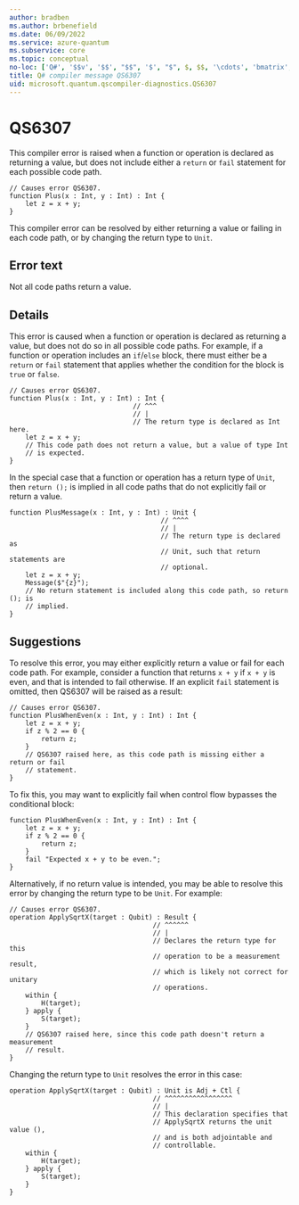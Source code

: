 ```yaml
---
author: bradben
ms.author: brbenefield
ms.date: 06/09/2022
ms.service: azure-quantum
ms.subservice: core
ms.topic: conceptual
no-loc: ['Q#', '$$v', '$$', "$$", '$', "$", $, $$, '\cdots', 'bmatrix', '\ddots', '\equiv', '\sum', '\begin', '\end', '\sqrt', '\otimes', '{', '}', '\text', '\phi', '\kappa', '\psi', '\alpha', '\beta', '\gamma', '\delta', '\omega', '\bra', '\ket', '\boldone', '\\\\', '\\', '=', '\frac', '\text', '\mapsto', '\dagger', '\to', '\begin{cases}', '\end{cases}', '\operatorname', '\braket', '\id', '\expect', '\defeq', '\variance', '\dd', '&', '\begin{align}', '\end{align}', '\Lambda', '\lambda', '\Omega', '\mathrm', '\left', '\right', '\qquad', '\times', '\big', '\langle', '\rangle', '\bigg', '\Big', '|', '\mathbb', '\vec', '\in', '\texttt', '\ne', '<', '>', '\leq', '\geq', '~~', '~', '\begin{bmatrix}', '\end{bmatrix}', '\_']
title: Q# compiler message QS6307
uid: microsoft.quantum.qscompiler-diagnostics.QS6307
---
```


# QS6307

This compiler error is raised when a function or operation is declared as returning a value, but does not include either a `return` or `fail` statement for each possible code path.

```qsharp
// Causes error QS6307.
function Plus(x : Int, y : Int) : Int {
    let z = x + y;
}
```

This compiler error can be resolved by either returning a value or failing in each code path, or by changing the return type to `Unit`.

## Error text

Not all code paths return a value.

## Details

This error is caused when a function or operation is declared as returning a value, but does not do so in all possible code paths. For example, if a function or operation includes an `if`/`else` block, there must either be a `return` or `fail` statement that applies whether the condition for the block is `true` or `false`.

```qsharp
// Causes error QS6307.
function Plus(x : Int, y : Int) : Int {
                               // ^^^
                               // |
                               // The return type is declared as Int here.
    let z = x + y;
    // This code path does not return a value, but a value of type Int
    // is expected.
}
```

In the special case that a function or operation has a return type of `Unit`, then `return ();` is implied in all code paths that do not explicitly fail or return a value.

```qsharp
function PlusMessage(x : Int, y : Int) : Unit {
                                      // ^^^^
                                      // |
                                      // The return type is declared as
                                      // Unit, such that return statements are
                                      // optional.
    let z = x + y;
    Message($"{z}");
    // No return statement is included along this code path, so return (); is
    // implied.
}
```

## Suggestions

To resolve this error, you may either explicitly return a value or fail for each code path. For example, consider a function that returns `x + y` if `x + y` is even, and that is intended to fail otherwise. If an explicit `fail` statement is omitted, then QS6307 will be raised as a result:

```qsharp
// Causes error QS6307.
function PlusWhenEven(x : Int, y : Int) : Int {
    let z = x + y;
    if z % 2 == 0 {
        return z;
    }
    // QS6307 raised here, as this code path is missing either a return or fail
    // statement.
}
```

To fix this, you may want to explicitly fail when control flow bypasses the
conditional block:

```qsharp
function PlusWhenEven(x : Int, y : Int) : Int {
    let z = x + y;
    if z % 2 == 0 {
        return z;
    }
    fail "Expected x + y to be even.";
}
```

Alternatively, if no return value is intended, you may be able to resolve this error by changing the return type to be `Unit`. For example:

```qsharp
// Causes error QS6307.
operation ApplySqrtX(target : Qubit) : Result {
                                    // ^^^^^^
                                    // |
                                    // Declares the return type for this
                                    // operation to be a measurement result,
                                    // which is likely not correct for unitary
                                    // operations.
    within {
        H(target);
    } apply {
        S(target);
    }
    // QS6307 raised here, since this code path doesn't return a measurement
    // result.
}
```

Changing the return type to `Unit` resolves the error in this case:

```qsharp
operation ApplySqrtX(target : Qubit) : Unit is Adj + Ctl {
                                    // ^^^^^^^^^^^^^^^^^
                                    // |
                                    // This declaration specifies that
                                    // ApplySqrtX returns the unit value (),
                                    // and is both adjointable and
                                    // controllable.
    within {
        H(target);
    } apply {
        S(target);
    }
}
```
